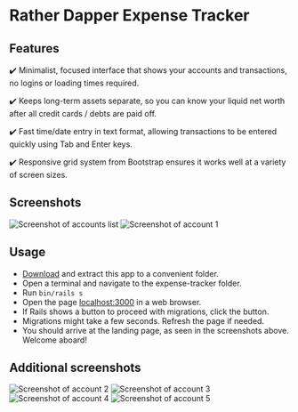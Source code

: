 # Rather Dapper Expense Tracker

## Features

✔️ Minimalist, focused interface that shows your accounts and transactions, no logins or loading times required.

✔️ Keeps long-term assets separate, so you can know your liquid net worth after all credit cards / debts are paid off.

✔️ Fast time/date entry in text format, allowing transactions to be entered quickly using Tab and Enter keys.

✔️ Responsive grid system from Bootstrap ensures it works well at a variety of screen sizes.

## Screenshots

![Screenshot of accounts list](https://github.com/nevadaperry/rather-dapper-expense-tracker/raw/main/screenshots/screenshot-accounts-list.png)
![Screenshot of account 1](https://github.com/nevadaperry/rather-dapper-expense-tracker/raw/main/screenshots/screenshot-account-1.png)

## Usage

* [Download](https://github.com/nevadaperry/rather-dapper-expense-tracker/archive/refs/heads/main.zip) and extract this app to a convenient folder.
* Open a terminal and navigate to the expense-tracker folder.
* Run `bin/rails s`
* Open the page [localhost:3000](http://localhost:3000) in a web browser.
* If Rails shows a button to proceed with migrations, click the button.
* Migrations might take a few seconds. Refresh the page if needed.
* You should arrive at the landing page, as seen in the screenshots above. Welcome aboard!

## Additional screenshots

![Screenshot of account 2](https://github.com/nevadaperry/rather-dapper-expense-tracker/raw/main/screenshots/screenshot-account-2.png)
![Screenshot of account 3](https://github.com/nevadaperry/rather-dapper-expense-tracker/raw/main/screenshots/screenshot-account-3.png)
![Screenshot of account 4](https://github.com/nevadaperry/rather-dapper-expense-tracker/raw/main/screenshots/screenshot-account-4.png)
![Screenshot of account 5](https://github.com/nevadaperry/rather-dapper-expense-tracker/raw/main/screenshots/screenshot-account-5.png)
